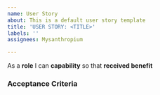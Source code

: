 ```yaml
---
name: User Story
about: This is a default user story template
title: 'USER STORY: <TITLE>'
labels: ''
assignees: Mysanthropium

---
```


As a **role** I can **capability** so that **received benefit**

### Acceptance Criteria
